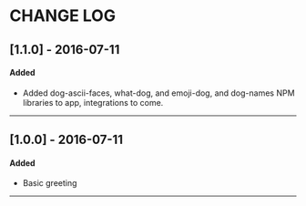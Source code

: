 # CHANGE LOG

## [1.1.0] - 2016-07-11
#### Added
- Added dog-ascii-faces, what-dog, and emoji-dog, and dog-names NPM libraries to app, integrations to come.

---

## [1.0.0] - 2016-07-11
#### Added
- Basic greeting

---
